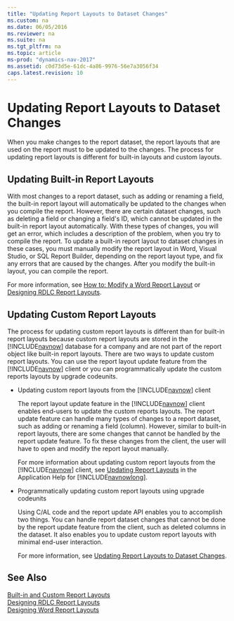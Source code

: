 ```yaml
---
title: "Updating Report Layouts to Dataset Changes"
ms.custom: na
ms.date: 06/05/2016
ms.reviewer: na
ms.suite: na
ms.tgt_pltfrm: na
ms.topic: article
ms-prod: "dynamics-nav-2017"
ms.assetid: c0d73d5e-61dc-4a86-9976-56e7a3056f34
caps.latest.revision: 10
---
```

# Updating Report Layouts to Dataset Changes
When you make changes to the report dataset, the report layouts that are used on the report must to be updated to the changes. The process for updating report layouts is different for built-in layouts and custom layouts.  
  
## Updating Built-in Report Layouts  
 With most changes to a report dataset, such as adding or renaming a field, the built-in report layout will automatically be updated to the changes when you compile the report. However, there are certain dataset changes, such as deleting a field or changing a field's ID, which cannot be updated in the built-in report layout automatically. With these types of changes, you will get an error, which includes a description of the problem, when you try to compile the report. To update a built-in report layout to dataset changes in these cases, you must manually modify the report layout in Word, Visual Studio, or SQL Report Builder, depending on the report layout type, and fix any errors that are caused by the changes. After you modify the built-in layout, you can compile the report.  
  
 For more information, see [How to: Modify a Word Report Layout](How%20to:%20Modify%20a%20Word%20Report%20Layout.md) or [Designing RDLC Report Layouts](Designing-RDLC-Report-Layouts.md).  
  
## Updating Custom Report Layouts  
 The process for updating custom report layouts is different than for built-in report layouts because custom report layouts are stored in the [!INCLUDE[navnow](includes/navnow_md.md)] database for a company and are not part of the report object like built-in report layouts. There are two ways to update custom report layouts. You can use the report layout update feature from the [!INCLUDE[navnow](includes/navnow_md.md)] client or you can programmatically update the custom reports layouts by upgrade codeunits.  
  
-   Updating custom report layouts from the [!INCLUDE[navnow](includes/navnow_md.md)] client  
  
     The report layout update feature in the [!INCLUDE[navnow](includes/navnow_md.md)] client enables end-users to update the custom reports layouts. The report update feature can handle many types of changes to a report dataset, such as adding or renaming a field \(column\). However, similar to built-in report layouts, there are some changes that cannot be handled by the report update feature. To fix these changes from the client, the user will have to open and modify the report layout manually.  
  
     For more information about updating custom report layouts from the [!INCLUDE[navnow](includes/navnow_md.md)] client, see [Updating Report Layouts](Updating%20Report%20Layouts.md) in the Application Help for [!INCLUDE[navnowlong](includes/navnowlong_md.md)].  
  
-   Programmatically updating custom report layouts using upgrade codeunits  
  
     Using C/AL code and the report update API enables you to accomplish two things. You can handle report dataset changes that cannot be done by the report update feature from the client, such as deleted columns in the dataset. It also enables you to update custom report layouts with minimal end-user interaction.  
  
     For more information, see [Updating Report Layouts to Dataset Changes](Updating-Report-Layouts-to-Dataset-Changes.md).  
  
## See Also  
 [Built-in and Custom Report Layouts](About%20Report%20Layouts.md#BuiltinLayout)   
 [Designing RDLC Report Layouts](Designing-RDLC-Report-Layouts.md)   
 [Designing Word Report Layouts](Designing-Word-Report-Layouts.md)